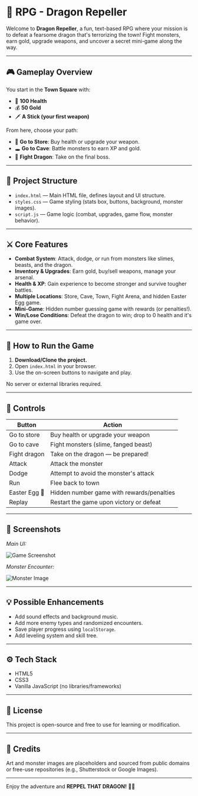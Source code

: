 # 🐉 RPG - Dragon Repeller

Welcome to **Dragon Repeller**, a fun, text-based RPG where your mission is to defeat a fearsome dragon that's terrorizing the town! Fight monsters, earn gold, upgrade weapons, and uncover a secret mini-game along the way.

---

## 🎮 Gameplay Overview

You start in the **Town Square** with:
- 💛 **100 Health**
- 💰 **50 Gold**
- 🗡️ **A Stick (your first weapon)**

From here, choose your path:
- 🛒 **Go to Store**: Buy health or upgrade your weapon.
- 🕳️ **Go to Cave**: Battle monsters to earn XP and gold.
- 🐉 **Fight Dragon**: Take on the final boss.

---

## 📁 Project Structure

- `index.html` — Main HTML file, defines layout and UI structure.
- `styles.css` — Game styling (stats box, buttons, background, monster images).
- `script.js` — Game logic (combat, upgrades, game flow, monster behavior).

---

## ⚔️ Core Features

- **Combat System**: Attack, dodge, or run from monsters like slimes, beasts, and the dragon.
- **Inventory & Upgrades**: Earn gold, buy/sell weapons, manage your arsenal.
- **Health & XP**: Gain experience to become stronger and survive tougher battles.
- **Multiple Locations**: Store, Cave, Town, Fight Arena, and hidden Easter Egg game.
- **Mini-Game**: Hidden number guessing game with rewards (or penalties!).
- **Win/Lose Conditions**: Defeat the dragon to win; drop to 0 health and it's game over.

---

## 🧪 How to Run the Game

1. **Download/Clone the project.**
2. Open `index.html` in your browser.
3. Use the on-screen buttons to navigate and play.

No server or external libraries required.

---

## 🔑 Controls

| Button          | Action                                      |
|-----------------|---------------------------------------------|
| Go to store     | Buy health or upgrade your weapon           |
| Go to cave      | Fight monsters (slime, fanged beast)        |
| Fight dragon    | Take on the dragon — be prepared!           |
| Attack          | Attack the monster                          |
| Dodge           | Attempt to avoid the monster's attack       |
| Run             | Flee back to town                           |
| Easter Egg 🎲   | Hidden number game with rewards/penalties   |
| Replay          | Restart the game upon victory or defeat     |

---

## 📸 Screenshots

*Main UI:*

![Game Screenshot](https://via.placeholder.com/600x300?text=Dragon+Repeller+RPG+Preview)

*Monster Encounter:*

![Monster Image](https://via.placeholder.com/600x300?text=Monster+Battle+Preview)

---

## 💡 Possible Enhancements

- Add sound effects and background music.
- Add more enemy types and randomized encounters.
- Save player progress using `localStorage`.
- Add leveling system and skill tree.

---

## ⚙️ Tech Stack

- HTML5
- CSS3
- Vanilla JavaScript (no libraries/frameworks)

---

## 📝 License

This project is open-source and free to use for learning or modification.

---

## 🙌 Credits

Art and monster images are placeholders and sourced from public domains or free-use repositories (e.g., Shutterstock or Google Images).

---

Enjoy the adventure and **REPPEL THAT DRAGON!** 🐲🔥
